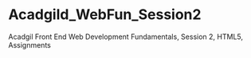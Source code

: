 # Acadgild_WebFun_Session2
Acadgil Front End Web Development Fundamentals, Session 2, HTML5, Assignments
